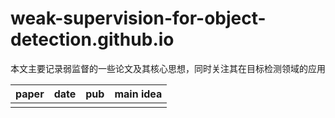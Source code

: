 # weak-supervision-for-object-detection.github.io
本文主要记录弱监督的一些论文及其核心思想，同时关注其在目标检测领域的应用

| paper | date | pub  | main idea |
| :---: | :--: | :--: | :-------: |
|       |      |      |           |



